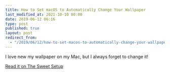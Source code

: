 ```yaml
---
title: How to Set macOS to Automatically Change Your Wallpaper
last_modified_at: 2021-10-10 00:00
date: 2019-06-12 06:16
type: post
published: true
layout: post
redirect_from:
  - "/2019/06/12/how-to-set-macos-to-automatically-change-your-wallpaper.html"
---
```

I love new my wallpaper on my Mac, but I always forget to change it!  

<!--more-->

<a href="https://thesweetsetup.com/how-to-set-macos-to-automatically-change-your-wallpaper/">Read it on The Sweet Setup</a>  
